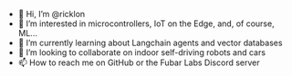 - 👋 Hi, I’m @ricklon
- 👀 I’m interested in microcontrollers, IoT on the Edge, and, of course, ML...
- 🌱 I’m currently learning about Langchain agents and vector databases
- 💞️ I’m looking to collaborate on indoor self-driving robots and cars
- 📫 How to reach me on GitHub or the Fubar Labs Discord server

<!---
ricklon/ricklon is a ✨ special ✨ repository because its `README.md` (this file) appears on your GitHub profile.
You can click the Preview link to take a look at your changes.
--->
